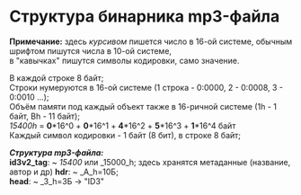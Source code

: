# Структура бинарника mp3-файла
__Примечание:__ здесь _курсивом_ пишется число в 16-ой системе, обычным шрифтом пишутся числа в 10-ой системе,  
в "кавычках" пишутся символы кодировки, само значение.  

В каждой строке 8 байт;  
Строки нумеруются в 16-ой системе (1 строка - 0:0000, 2 - 0:0008, 3 - 0:0010 ...);  
Объём памяти под каждый объект также в 16-ричной системе (1h - 1 байт, Bh - 11 байт);  
_15400h_ = __0__*16^0 + __0__*16^1 + __4__*16^2 + __5__*16^3 + __1__*16^4 байт  
Каждый символ кодировки - 1 байт (8 бит), в строке 8 байт;  

___Структура mp3-файла:___  
    __id3v2_tag__: ~ _15400_ или _15000_h; здесь хранятся метаданные (название, автор и др)
        __hdr__: ~ _A_h=10Б;  
            __head__: ~ _3_h=3Б -> "ID3"
        
